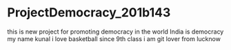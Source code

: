 # ProjectDemocracy_201b143
this is new project for promoting democracy in the world
India is democracy 
my name kunal
i love  basketball since 9th class
i am git lover from lucknow
